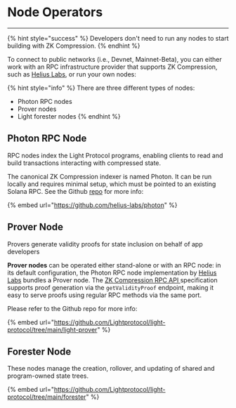 

# Node Operators

***

{% hint style="success" %}
Developers don't need to run any nodes to start building with ZK Compression.
{% endhint %}

To connect to public networks (i.e., Devnet, Mainnet-Beta), you can either work with an RPC infrastructure provider that supports ZK Compression, such as [Helius Labs](https://helius.xyz/), or run your own nodes:

{% hint style="info" %}
There are three different types of nodes:

* Photon RPC nodes
* Prover nodes
* Light forester nodes
{% endhint %}

## Photon RPC Node

RPC nodes index the Light Protocol programs, enabling clients to read and build transactions interacting with compressed state.

The canonical ZK Compression indexer is named Photon. It can be run locally and requires minimal setup, which must be pointed to an existing Solana RPC. See the Github [repo](https://github.com/helius-labs/photon) for more info:

{% embed url="https://github.com/helius-labs/photon" %}

## Prover Node

Provers generate validity proofs for state inclusion on behalf of app developers

**Prover nodes** can be operated either stand-alone or with an RPC node: in its default configuration, the Photon RPC node implementation by [Helius Labs](https://github.com/helius-labs/photon) bundles a Prover node. The [ZK Compression RPC API ](../resources/json-rpc-methods/)specification supports proof generation via the `getValidityProof` endpoint, making it easy to serve proofs using regular RPC methods via the same port.

Please refer to the Github repo for more info:

{% embed url="https://github.com/Lightprotocol/light-protocol/tree/main/light-prover" %}

## Forester Node

These nodes manage the creation, rollover, and updating of shared and program-owned state trees.

{% embed url="https://github.com/Lightprotocol/light-protocol/tree/main/forester" %}
